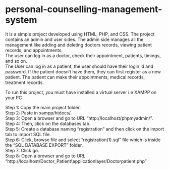 # personal-counselling-management-system
It is a simple project developed using HTML, PHP, and CSS. The project contains an admin and user sides. The admin side manages all the management like adding and deleting doctors records, viewing patient records, and appointments.<br/>
The user can log in as a doctor, check their appointment, patients, timings, and so on. <br/>
The User can log in as a patient, the user should have their login id and password. If the patient doesn’t have them, they can first register as a new patient. The patient can make their appointments, medical records, treatment records.<br/>

To run this project, you must have installed a virtual server i.e XAMPP on your PC <br/>

Step 1: Copy the main project folder. <br/>
Step 2: Paste in xampp/htdocs/. <br/>
Step 3: Open a browser and go to URL “http://localhost/phpmyadmin/”. <br/>
Step 4: Then, click on the databases tab. <br/>
Step 5: Create a database naming “registration” and then click on the import tab to import SQL file. <br/>
Step 6: Click, browse file and select “registration(1).sql” file which is inside the “SQL DATABASE EXPORT” folder. <br/>
Step 7: Click go. <br/>
Step 8: Open a browser and go to URL “http://localhost/Doctor_Patient\applicationlayer/Doctorpatient.php” <br/>
